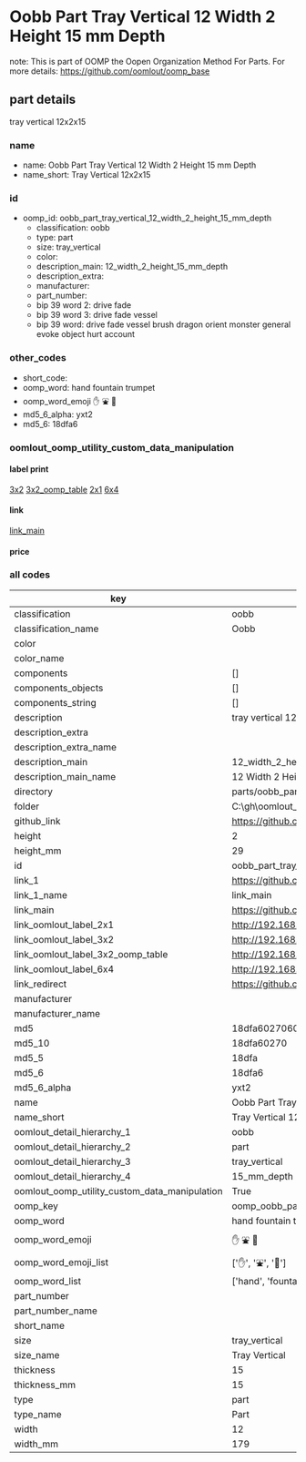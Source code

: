 # Oobb Part Tray Vertical 12 Width 2 Height 15 mm Depth  

note: This is part of OOMP the Oopen Organization Method For Parts. For more details: https://github.com/oomlout/oomp_base

##  part details
  



tray vertical 12x2x15



### name
* name: Oobb Part Tray Vertical 12 Width 2 Height 15 mm Depth
* name_short: Tray Vertical 12x2x15 
### id
* oomp_id: oobb_part_tray_vertical_12_width_2_height_15_mm_depth
  * classification: oobb
  * type: part
  * size: tray_vertical
  * color: 
  * description_main: 12_width_2_height_15_mm_depth
  * description_extra: 
  * manufacturer: 
  * part_number: 
  * bip 39 word 2: drive fade
  * bip 39 word 3: drive fade vessel
  * bip 39 word: drive fade vessel brush dragon orient monster general evoke object hurt account

### other_codes
* short_code: 
* oomp_word: hand fountain trumpet
* oomp_word_emoji :hand: :fountain: :trumpet:
* md5_6_alpha: yxt2
* md5_6: 18dfa6






### oomlout_oomp_utility_custom_data_manipulation
#### label print
[3x2](http://192.168.1.245:1112/?label=oomp%20yxt2)
[3x2_oomp_table](http://192.168.1.108:1112/?label=oomp%20yxt2)
[2x1](http://192.168.1.242:1112/?label=oomp%20yxt2)
[6x4](http://192.168.1.55:1112/?label=oomp%20yxt2)    

#### link

[link_main](https://github.com/oomlout/oomlout_oobb_version_4_generated_parts/tree/main/navigation_oomp/oobb/part/tray_vertical/12_width_2_height_15_mm_depth/part)                              

#### price







### all codes 
| key | value |  
| --- | --- |  
| classification | oobb |  
| classification_name | Oobb |  
| color |  |  
| color_name |  |  
| components | [] |  
| components_objects | [] |  
| components_string | [] |  
| description | tray vertical 12x2x15 |  
| description_extra |  |  
| description_extra_name |  |  
| description_main | 12_width_2_height_15_mm_depth |  
| description_main_name | 12 Width 2 Height 15 mm Depth |  
| directory | parts/oobb_part_tray_vertical_12_width_2_height_15_mm_depth |  
| folder | C:\gh\oomlout_oobb_version_4_generated_parts\parts\oobb_part_tray_vertical_12_width_2_height_15_mm_depth |  
| github_link | https://github.com/oomlout/oomlout_oomp_part_src/tree/main/parts/oobb_part_tray_vertical_12_width_2_height_15_mm_depth |  
| height | 2 |  
| height_mm | 29 |  
| id | oobb_part_tray_vertical_12_width_2_height_15_mm_depth |  
| link_1 | https://github.com/oomlout/oomlout_oobb_version_4_generated_parts/tree/main/navigation_oomp/oobb/part/tray_vertical/12_width_2_height_15_mm_depth/part |  
| link_1_name | link_main |  
| link_main | https://github.com/oomlout/oomlout_oobb_version_4_generated_parts/tree/main/navigation_oomp/oobb/part/tray_vertical/12_width_2_height_15_mm_depth/part |  
| link_oomlout_label_2x1 | http://192.168.1.242:1112/?label=oomp%20yxt2 |  
| link_oomlout_label_3x2 | http://192.168.1.245:1112/?label=oomp%20yxt2 |  
| link_oomlout_label_3x2_oomp_table | http://192.168.1.108:1112/?label=oomp%20yxt2 |  
| link_oomlout_label_6x4 | http://192.168.1.55:1112/?label=oomp%20yxt2 |  
| link_redirect | https://github.com/oomlout/oomlout_oobb_version_4_generated_parts/tree/main/parts/oobb_tray_vertical_12_02_15 |  
| manufacturer |  |  
| manufacturer_name |  |  
| md5 | 18dfa6027060d1ea722101d3e614721a |  
| md5_10 | 18dfa60270 |  
| md5_5 | 18dfa |  
| md5_6 | 18dfa6 |  
| md5_6_alpha | yxt2 |  
| name | Oobb Part Tray Vertical 12 Width 2 Height 15 mm Depth |  
| name_short | Tray Vertical 12x2x15  |  
| oomlout_detail_hierarchy_1 | oobb |  
| oomlout_detail_hierarchy_2 | part |  
| oomlout_detail_hierarchy_3 | tray_vertical |  
| oomlout_detail_hierarchy_4 | 15_mm_depth |  
| oomlout_oomp_utility_custom_data_manipulation | True |  
| oomp_key | oomp_oobb_part_tray_vertical_12_width_2_height_15_mm_depth |  
| oomp_word | hand fountain trumpet |  
| oomp_word_emoji | :hand: :fountain: :trumpet: |  
| oomp_word_emoji_list | [':hand:', ':fountain:', ':trumpet:'] |  
| oomp_word_list | ['hand', 'fountain', 'trumpet'] |  
| part_number |  |  
| part_number_name |  |  
| short_name |  |  
| size | tray_vertical |  
| size_name | Tray Vertical |  
| thickness | 15 |  
| thickness_mm | 15 |  
| type | part |  
| type_name | Part |  
| width | 12 |  
| width_mm | 179 |  
